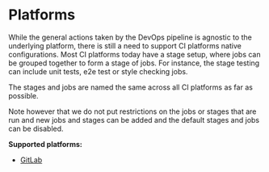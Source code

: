 # Platforms

While the general actions taken by the DevOps pipeline is agnostic to the underlying
platform, there is still a need to support CI platforms native configurations.
Most CI platforms today have a stage setup, where jobs can be grouped together to
form a stage of jobs. For instance, the stage testing can include unit tests, e2e test
or style checking jobs.

The stages and jobs are named the same across all CI platforms as far as possible.

Note however that we do not put restrictions on the jobs or stages that are run and
new jobs and stages can be added and the default stages and jobs can be disabled.

**Supported platforms:**
* [GitLab](/pages/reference/platforms/gitlab/index.md)
